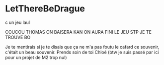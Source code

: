 # LetThereBeDrague
c un jeu laul

COUCOU THOMAS ON BAISERA KAN ON AURA FINI LE JEU STP JE TE TROUVE BO 

Je te mentirais si je te disais que ça ne m'a pas foutu le cafard ce souvenir, c'était un beau souvenir. 
Prends soin de toi Chloé 
(btw je suis passé par ici pour un projet de M2 trop nul)
